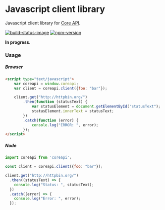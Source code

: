 # Javascript client library

Javascript client library for [Core API][core-api].

[![build-status-image]][travis]
[![npm-version]][npm]

**In progress.**

[core-api]: https://github.com/core-api/core-api/
[build-status-image]: https://secure.travis-ci.org/core-api/javascript-client.svg?branch=master
[travis]: http://travis-ci.org/core-api/javascript-client?branch=master
[npm-version]: https://badge.fury.io/js/coreapi.svg
[npm]: http://badge.fury.io/js/coreapi


### Usage

##### Browser
  
```html
<script type="text/javascript">
    var coreapi = window.coreapi;
    var client = coreapi.client({foo: "bar"});

    client.get("http://httpbin.org/")
        .then(function (statusText) {
            var statusElement = document.getElementById("statusText");
            statusElement.innerText = statusText;
        })
        .catch(function (error) {
            console.log("ERROR: ", error);
        });
</script>
```

##### Node

```javascript    
import coreapi from 'coreapi';

const client = coreapi.client({foo: "bar"});

client.get("http://httpbin.org/")
  .then((statusText) => {
    console.log("Status: ", statusText);
  })
  .catch((error) => {
    console.log("Error: ", error);
  });
```
